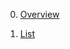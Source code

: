 0.  [Overview](https://www.thoughtworks.com/insights/blog/nosql-databases-overview)

0.  [List](http://nosql-database.org/)
